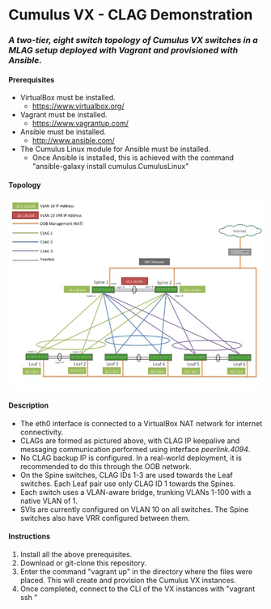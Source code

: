 # Cumulus VX - CLAG Demonstration
### _A two-tier, eight switch topology of Cumulus VX switches in a MLAG setup deployed with Vagrant and provisioned with Ansible._


#### Prerequisites
  * VirtualBox must be installed.
    * https://www.virtualbox.org/
  * Vagrant must be installed.
    * https://www.vagrantup.com/
  * Ansible must be installed.
    * http://www.ansible.com/
  * The Cumulus Linux module for Ansible must be installed.
    * Once Ansible is installed, this is achieved with the command "ansible-galaxy install cumulus.CumulusLinux"
    

#### Topology
![Topology](https://github.com/slaffer-au/vx_vagrant_clag_demo/blob/master/Topology/Topology.jpg)


#### Description
  * The eth0 interface is connected to a VirtualBox NAT network for internet connectivity. 
  * CLAGs are formed as pictured above, with CLAG IP keepalive and messaging communication performed using interface _peerlink.4094_.
  * No CLAG backup IP is configured. In a real-world deployment, it is recommended to do this through the OOB network.
  * On the Spine switches, CLAG IDs 1-3 are used towards the Leaf switches. Each Leaf pair use only CLAG ID 1 towards the Spines.
  * Each switch uses a VLAN-aware bridge, trunking VLANs 1-100 with a native VLAN of 1.
  * SVIs are currently configured on VLAN 10 on all switches. The Spine switches also have VRR configured between them.
  

#### Instructions
  1. Install all the above prerequisites.
  2. Download or git-clone this repository.
  3. Enter the command "vagrant up" in the directory where the files were placed. This will create and provision the Cumulus VX instances.
  4. Once completed, connect to the CLI of the VX instances with "vagrant ssh <hostname>"

